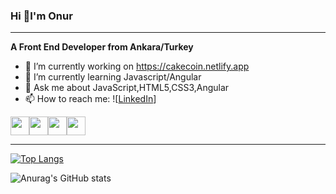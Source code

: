 ### Hi 👋I'm Onur
<hr/>
<strong>A Front End Developer from Ankara/Turkey</strong>


- 🔭 I’m currently working on https://cakecoin.netlify.app
- 🌱 I’m currently learning Javascript/Angular
- 💬 Ask me about JavaScript,HTML5,CSS3,Angular
- 📫 How to reach me: ![[LinkedIn](https://www.linkedin.com/in/onurutkutopaloglu/)]

<img src="https://cdn.jsdelivr.net/npm/programming-languages-logos/src/javascript/javascript.png" height="30"><img src="https://cdn.jsdelivr.net/npm/programming-languages-logos/src/typescript/typescript.png" height="30"><img src="https://cdn.jsdelivr.net/npm/programming-languages-logos/src/css/css.png" height="30"><img src="https://cdn.jsdelivr.net/npm/programming-languages-logos/src/html/html.png" height="30">



<hr/>

[![Top Langs](https://github-readme-stats.vercel.app/api/top-langs/?username=onurutku&layout=compact)](https://github.com/onurutku/github-readme-stats)

![Anurag's GitHub stats](https://github-readme-stats.vercel.app/api?username=onurutku&show_icons=true&theme=onedark)

<!--
**onurutku/onurutku** is a ✨ _special_ ✨ repository because its `README.md` (this file) appears on your GitHub profile.

Here are some ideas to get you started:



- 🔭 I’m currently working on https://cakecoin.netlify.app
- 🌱 I’m currently learning Javascript/Angular
- 💬 Ask me about JavaScript,HTML5,CSS3,Angular
- 📫 How to reach me: https://www.linkedin.com/in/onurutkutopaloglu/
-->
